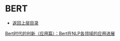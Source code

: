 # BERT

* [返回上层目录](../natural-language-processing.md)



[Bert时代的创新（应用篇）：Bert在NLP各领域的应用进展](https://zhuanlan.zhihu.com/p/68446772)

